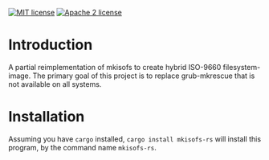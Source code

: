 [![MIT license](https://img.shields.io/badge/license-MIT-blue.svg)](https://raw.githubusercontent.com/marysaka/mkisofs-rs/master/LICENSE-MIT)
[![Apache 2 license](https://img.shields.io/badge/license-Apache-blue.svg)](https://raw.githubusercontent.com/marysaka/mkisofs-rs/master/LICENSE-APACHE)

# Introduction

A partial reimplementation of mkisofs to create hybrid ISO-9660 filesystem-image.
The primary goal of this project is to replace grub-mkrescue that is not available on all systems.

# Installation

Assuming you have `cargo` installed, `cargo install mkisofs-rs`
will install this program, by the command name `mkisofs-rs`.
